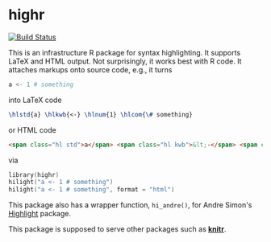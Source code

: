 # highr

[![Build Status](https://travis-ci.org/yihui/highr.png)](https://travis-ci.org/yihui/highr)

This is an infrastructure R package for syntax highlighting. It supports
LaTeX and HTML output. Not surprisingly, it works best with R code. It
attaches markups onto source code, e.g., it turns

```s
a <- 1 # something
```

into LaTeX code

```latex
\hlstd{a} \hlkwb{<-} \hlnum{1} \hlcom{\# something}
```

or HTML code

```html
<span class="hl std">a</span> <span class="hl kwb">&lt;-</span> <span class="hl num">1</span> <span class="hl com"># something</span>
```

via

```s
library(highr)
hilight("a <- 1 # something")
hilight("a <- 1 # something", format = "html")
```

This package also has a wrapper function, `hi_andre()`, for Andre Simon's
[Highlight](http://www.andre-simon.de) package.

This package is supposed to serve other packages such as
[**knitr**](http://yihui.name/knitr).

